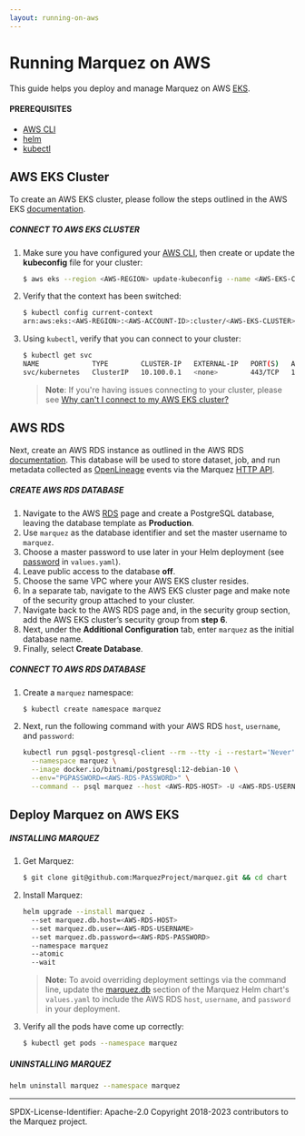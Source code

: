 ```yaml
---
layout: running-on-aws
---
```


# Running Marquez on AWS

This guide helps you deploy and manage Marquez on AWS [EKS](https://aws.amazon.com/eks).

#### PREREQUISITES

* [AWS CLI](https://docs.aws.amazon.com/cli/latest/userguide/cli-chap-getting-started.html)
* [helm](https://helm.sh/docs/helm/helm_install/)
* [kubectl](https://kubernetes.io/docs/tasks/tools/)

## AWS EKS Cluster

To create an AWS EKS cluster, please follow the steps outlined in the AWS EKS [documentation](https://docs.aws.amazon.com/eks/latest/userguide/create-cluster.html).

##### CONNECT TO AWS EKS CLUSTER

1. Make sure you have configured your [AWS CLI](https://docs.aws.amazon.com/cli/latest/userguide/cli-configure-files.html), then create or update the **kubeconfig** file for your cluster:

   ```bash
   $ aws eks --region <AWS-REGION> update-kubeconfig --name <AWS-EKS-CLUSTER>
   ```

2. Verify that the context has been switched:

   ```bash
   $ kubectl config current-context
   arn:aws:eks:<AWS-REGION>:<AWS-ACCOUNT-ID>:cluster/<AWS-EKS-CLUSTER>
   ```

3. Using `kubectl`, verify that you can connect to your cluster:

   ```bash
   $ kubectl get svc
   NAME             TYPE        CLUSTER-IP   EXTERNAL-IP   PORT(S)   AGE
   svc/kubernetes   ClusterIP   10.100.0.1   <none>        443/TCP   1m
   ```

   > **Note**: If you're having issues connecting to your cluster, please see [Why can't I connect to my AWS EKS cluster?](https://aws.amazon.com/premiumsupport/knowledge-center/eks-cluster-connection)

## AWS RDS

Next, create an AWS RDS instance as outlined in the AWS RDS [documentation](https://docs.aws.amazon.com/AmazonRDS/latest/UserGuide/USER_CreateDBInstance.html). This database will be used to store dataset, job, and run metadata collected as [OpenLineage](https://openlineage.io) events via the Marquez [HTTP API](https://marquezproject.github.io/marquez/openapi.html).

##### CREATE AWS RDS DATABASE

1. Navigate to the AWS [RDS](https://console.aws.amazon.com/rds/home) page and create a PostgreSQL database, leaving the database template as **Production**.
2. Use `marquez` as the database identifier and set the master username to `marquez`.
3. Choose a master password to use later in your Helm deployment (see [password](https://github.com/MarquezProject/marquez/blob/main/chart/values.yaml#L32)  in `values.yaml`).
4. Leave public access to the database **off**.
5. Choose the same VPC where your AWS EKS cluster resides.
6. In a separate tab, navigate to the AWS EKS cluster page and make note of the security group attached to your cluster.
7. Navigate back to the AWS RDS page and, in the security group section, add the AWS EKS cluster’s security group from **step 6**.
8. Next, under the **Additional Configuration** tab, enter `marquez` as the initial database name.
9. Finally, select **Create Database**.

##### CONNECT TO AWS RDS DATABASE

1. Create a `marquez` namespace:

   ```bash
   $ kubectl create namespace marquez
   ```

2. Next, run the following command with your AWS RDS `host`, `username`, and `password`:

   ```bash
   kubectl run pgsql-postgresql-client --rm --tty -i --restart='Never' \
     --namespace marquez \
     --image docker.io/bitnami/postgresql:12-debian-10 \
     --env="PGPASSWORD=<AWS-RDS-PASSWORD>" \
     --command -- psql marquez --host <AWS-RDS-HOST> -U <AWS-RDS-USERNAME> -d marquez -p 5432
   ```

## Deploy Marquez on AWS EKS

##### INSTALLING MARQUEZ

1. Get Marquez:

   ```bash
   $ git clone git@github.com:MarquezProject/marquez.git && cd chart
   ```

2. Install Marquez:

   ```bash
   helm upgrade --install marquez .
     --set marquez.db.host=<AWS-RDS-HOST>
     --set marquez.db.user=<AWS-RDS-USERNAME>
     --set marquez.db.password=<AWS-RDS-PASSWORD>
     --namespace marquez
     --atomic
     --wait
   ```

   > **Note:** To avoid overriding deployment settings via the command line, update the [marquez.db](https://github.com/MarquezProject/marquez/blob/main/chart/values.yaml#L27) section of the Marquez Helm chart's `values.yaml` to include the AWS RDS `host`, `username`, and `password` in your deployment.

3. Verify all the pods have come up correctly:

   ```bash
   $ kubectl get pods --namespace marquez
   ```

##### UNINSTALLING MARQUEZ

```bash
helm uninstall marquez --namespace marquez
```

----
SPDX-License-Identifier: Apache-2.0 
Copyright 2018-2023 contributors to the Marquez project.
